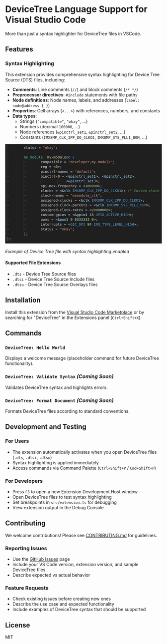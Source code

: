 # DeviceTree Language Support for Visual Studio Code

More than just a syntax highlighter for DeviceTree files in VSCode.


## Features

### Syntax Highlighting

This extension provides comprehensive syntax highlighting for Device Tree Source (DTS) files, including:

- **Comments**: Line comments (`//`) and block comments (`/* */`)
- **Preprocessor directives**: `#include` statements with file paths
- **Node definitions**: Node names, labels, and addresses (`label: node@address { }`)
- **Properties**: Cell arrays (`<...>`) with references, numbers, and constants
- **Data types**:
  - Strings (`"compatible"`, `"okay"`, ...)
  - Numbers (decimal `100000`, ...)
  - Node references (`&pinctrl_set1`, `&pinctrl_set2`, ...)
  - Constants (`IMX8MP_CLK_IPP_DO_CLKO1`, `IMX8MP_SYS_PLL1_80M`, ...)

![Device Tree Syntax Highlighting](docs/images/highlighting.png)

*Example of Device Tree file with syntax highlighting enabled*


#### Supported File Extensions

- `.dts` - Device Tree Source files
- `.dtsi` - Device Tree Source Include files
- `.dtso` - Device Tree Source Overlays files

## Installation

Install this extension from the [Visual Studio Code Marketplace](https://marketplace.visualstudio.com/items?itemName=devicetree) or by searching for "DeviceTree" in the Extensions panel (`Ctrl+Shift+X`).

## Commands

### `DeviceTree: Hello World`
Displays a welcome message (placeholder command for future DeviceTree functionality).

### `DeviceTree: Validate Syntax` *(Coming Soon)*
Validates DeviceTree syntax and highlights errors.

### `DeviceTree: Format Document` *(Coming Soon)*
Formats DeviceTree files according to standard conventions.

## Development and Testing

### For Users
- The extension automatically activates when you open DeviceTree files (`.dts`, `.dtsi`, `.dtso`)
- Syntax highlighting is applied immediately
- Access commands via Command Palette (`Ctrl+Shift+P` / `Cmd+Shift+P`)

### For Developers
- Press `F5` to open a new Extension Development Host window
- Open DeviceTree files to test syntax highlighting
- Set breakpoints in `src/extension.ts` for debugging
- View extension output in the Debug Console

## Contributing

We welcome contributions! Please see [CONTRIBUTING.md](CONTRIBUTING.md) for guidelines.

### Reporting Issues
- Use the [GitHub Issues](https://github.com/andy9a9/vscode-devicetree/issues) page
- Include your VS Code version, extension version, and sample DeviceTree files
- Describe expected vs actual behavior

### Feature Requests
- Check existing issues before creating new ones
- Describe the use case and expected functionality
- Include examples of DeviceTree syntax that should be supported


## License

MIT
